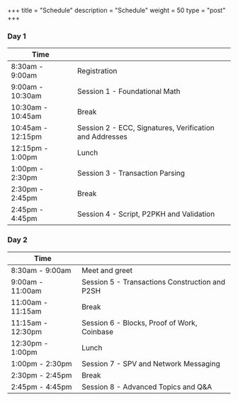 +++
title = "Schedule"
description = "Schedule"
weight = 50
type = "post"
+++

### Day 1

| Time              |  |
| ----------------  | ----------- |
| 8:30am - 9:00am   | Registration |
| 9:00am - 10:30am  | Session 1 - Foundational Math |
| 10:30am - 10:45am | Break |
| 10:45am - 12:15pm | Session 2 - ECC, Signatures, Verification and Addresses |
| 12:15pm - 1:00pm  | Lunch |
| 1:00pm - 2:30pm   | Session 3 - Transaction Parsing | 
| 2:30pm - 2:45pm   | Break |
| 2:45pm - 4:45pm   | Session 4 - Script, P2PKH and Validation |

### Day 2

| Time              |  |
| ----------------  | ----------- |
| 8:30am - 9:00am   | Meet and greet |
| 9:00am - 11:00am  | Session 5 - Transactions Construction and P2SH |
| 11:00am - 11:15am | Break |
| 11:15am - 12:30pm | Session 6 - Blocks, Proof of Work, Coinbase |
| 12:30pm - 1:00pm  | Lunch |
| 1:00pm - 2:30pm   | Session 7 - SPV and Network Messaging |
| 2:30pm - 2:45pm   | Break |
| 2:45pm - 4:45pm   | Session 8 - Advanced Topics and Q&A |


